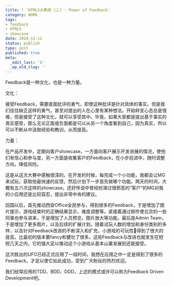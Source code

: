 ```yaml
---
title: ! 'HTML5大赛感 (二) : Power of Feedback'
category: WORK
tags:
- feedback
- HTML5
- showcase
date: 2010-12-12
status: publish
type: post
published: true
meta:
  _edit_last: '1'
  _wp_old_slug: ''
---
```

Feedback是一种文化，也是一种力量。

文化：

接受Feedback，需要直面批评的勇气，即使这种批评是针对具体的事实。但是我们往往缺乏这样的勇气，甚至对提出的人在心里有某种想法。开始转变心态总是很难，但是接受了这种文化，就可以享受其中。毕竟，如果大家都是提出基于事实的真实感受，那么无论正面或负面都是可以从另一个角度看到自己，因为真实，所以可以不断从中汲取经验和教训，从而提高。

力量：

在产品开发中，定期向客户showcase，一方面向客户展示开发进展的情况，使他们有信心和参与度，另一方面是收集客户的Feedback，在小步前进中，随时调整方向，降低风险。

这是从这次大赛中感触很深的。在开发的时候，每完成一个小功能，我都会让MG来试玩，获取他最快速的反馈，然后计划下一步首先做哪个功能。两天的时间，大概有五六次这样的showcase。还好传说中曾经扮演过很邪恶的“客户”的MG对我的小应用还是比较容忍，提出非常中肯的建议。

回国以后，首先推动西安Office全民参与，得到很多的Feedback，于是增加了图片提示，游戏结束时的正确结果显示，难度调整等。紧接着通过邮件使北京的一些同事也参与进来，于是增加了人员预览，图片放大等功能。最后是Admin Team，于是增加了更多图片，以及后续的扩展计划。随着试玩人数的增加和身份类别的多样，以及针对Feedback改进的不断深入和扩充，小游戏的可玩性得到了很大的提高，比最初的版本要fancy和健壮了很多。这些Feedback与改进也就发生在短短几天之内，它的强大足以推动这个小游戏从基本山寨发展到还能接受。

这次胜出的UFO已经正式应用了一段时间，我想在应用之中一定是得到了很多的Feedback，才足以使它如此成功，受到广大粉丝的热烈欢迎。

我们经常应用的TDD、BDD、DDD，上述的模式或许可以称为Feedback Driven Development吧。
